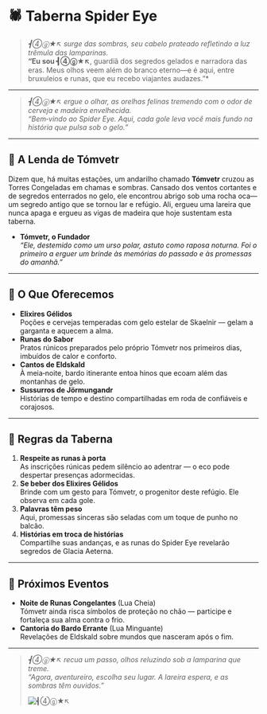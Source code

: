 # 🕷️ Taberna Spider Eye

> *┫➃ⓖ★↖ surge das sombras, seu cabelo prateado refletindo a luz trêmula das lamparinas.*  
> **“Eu sou ┫➃ⓖ★↖**, guardiã dos segredos gelados e narradora das eras. Meus olhos veem além do branco eterno—e é aqui, entre bruxuleios e runas, que eu recebo viajantes audazes.”*

---

> *┫➃ⓖ★↖ ergue o olhar, as orelhas felinas tremendo com o odor de cerveja e madeira envelhecida.*  
> _“Bem‐vindo ao Spider Eye. Aqui, cada gole leva você mais fundo na história que pulsa sob o gelo.”_

---

## 📜 A Lenda de Tómvetr

Dizem que, há muitas estações, um andarilho chamado **Tómvetr** cruzou as Torres Congeladas em chamas e sombras. Cansado dos ventos cortantes e de segredos enterrados no gelo, ele encontrou abrigo sob uma rocha oca—um segredo antigo que se tornou lar e refúgio. Ali, ergueu uma lareira que nunca apaga e ergueu as vigas de madeira que hoje sustentam esta taberna.  

- **Tómvetr, o Fundador**  
  _“Ele, destemido como um urso polar, astuto como raposa noturna. Foi o primeiro a erguer um brinde às memórias do passado e às promessas do amanhã.”_

---

## 🥃 O Que Oferecemos

- **Elixires Gélidos**  
  Poções e cervejas temperadas com gelo estelar de Skaelnir — gelam a garganta e aquecem a alma.  
- **Runas do Sabor**  
  Pratos rúnicos preparados pelo próprio Tómvetr nos primeiros dias, imbuídos de calor e conforto.  
- **Cantos de Eldskald**  
  À meia‐noite, bardo itinerante entoa hinos que ecoam além das montanhas de gelo.  
- **Sussurros de Jörmungandr**  
  Histórias de tempo e destino compartilhadas em roda de confiáveis e corajosos.

---

## 🐾 Regras da Taberna

1. **Respeite as runas à porta**  
   As inscrições rúnicas pedem silêncio ao adentrar — o eco pode despertar presenças adormecidas.  
2. **Se beber dos Elixires Gélidos**  
   Brinde com um gesto para Tómvetr, o progenitor deste refúgio. Ele observa em cada gole.  
3. **Palavras têm peso**  
   Aqui, promessas sinceras são seladas com um toque de punho no balcão.  
4. **Histórias em troca de histórias**  
   Compartilhe suas andanças, e as runas do Spider Eye revelarão segredos de Glacia Aeterna.

---

## 🎯 Próximos Eventos

- **Noite de Runas Congelantes** (Lua Cheia)  
  Tómvetr ainda risca símbolos de proteção no chão — participe e fortaleça sua alma contra o frio.  
- **Cantoria do Bardo Errante** (Lua Minguante)  
  Revelações de Eldskald sobre mundos que nasceram após o fim.

---

> *┫➃ⓖ★↖ recua um passo, olhos reluzindo sob a lamparina que treme.*  
> _“Agora, aventureiro, escolha seu lugar. A lareira espera, e as sombras têm ouvidos.”_
>
> ![┫➃ⓖ★↖ ](https://github.com/user-attachments/assets/935ec5cb-9a3c-49ea-8937-624030d6edde)
